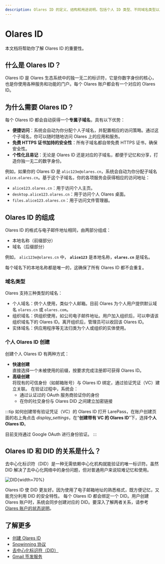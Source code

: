 ```yaml
---
description: Olares ID 的定义、结构和用途说明。包括个人 ID 类型、不同域名类型以及与去中心化标识符 DID 的关系原理。
---
```

# Olares ID

本文档将帮助你了解 Olares ID 的重要性。

## 什么是 Olares ID？

Olares ID 是 Olares 生态系统中的独一无二的标识符，它是你数字身份的核心，也是你使用各种服务和功能的门户。每个 Olares 账户都会有一个对应的 Olares ID。

## 为什么需要 Olares ID？

每个 Olares ID 都会自动获得一个**专属子域名**，具有以下优势：

* **便捷访问**：系统会自动为你分配个人子域名，并配置相应的访问策略。通过这个子域名，你可以随时随地访问 Olares 上的应用和服务。
* **免费 HTTPS 证书加持的安全性**：所有子域名都自带免费 HTTPS 证书，确保安全性。
* **个性化且易记**：无论是 Olares ID 还是对应的子域名，都便于记忆和分享，打造你独一无二的数字身份。

例如，如果你的 Olares ID 是 `alic123e@olares.cn`，系统会自动为你分配子域名 `alice.olares.cn`。基于这个子域名，你的各项服务会获得相应的访问地址：
- `alice123.olares.cn`：用于访问个人主页。
- `desktop.alice123.olares.cn`：用于访问个人 Olares 桌面。
- `files.alice123.olares.cn`：用于访问文件管理器。

## Olares ID 的组成
Olares ID 的格式与电子邮件地址相同，由两部分组成：
- 本地名称（前缀部分）
- 域名（后缀部分）

例如， `alic123e@olares.cn` 中， **`alice123`** 是本地名称，**`olares.cn`** 是域名。

每个域名下的本地名称都是唯一的，这确保了所有 Olares ID 都不会重复。

### 域名类型
Olares 支持三种类型的域名：

* 个人域名：供个人使用，类似个人邮箱。目前 Olares 为个人用户提供默认域名 `olares.cn` 或 `olares.com`。
* 组织域名：供组织使用，如公司电子邮件地址。用户加入组织后，可以申请该组织域名下的 Olares ID。离开组织后，管理员可以收回该 Olares ID。
* 实体域名：供应用程序等无法归类为个人或组织的实体使用。

### 个人 Olares ID 创建
创建个人 Olares ID 有两种方式：
- **快速创建**<br>直接选择一个未被使用的前缀，按要求完成注册即可获得 Olares ID。
- **高级创建**<br>
  将现有的可信身份（如邮箱账号）与 Olares ID 绑定，通过验证凭证（VC）建立关联。
  在验证过程中，系统会：
  * 通过认证过的 OAuth 服务商验证你的身份
  * 在你的社交身份与 Olares DID 之间建立加密链接

:::tip 如何创建带有验证凭证（VC）的 Olares ID
打开 LarePass，在账户创建页面的右上角点击 <i class="material-symbols-outlined">display_settings</i>，在“**创建带有 VC 的 Olares ID**”下，选择**个人 Olares ID**。

目前支持通过 Google OAuth 进行身份验证。
:::

## Olares ID 和 DID 的关系是什么？
去中心化标识符（DID）是一种无需依赖中心化机构就能验证的唯一标识符。虽然 DID 解决了去中心化网络中的身份问题，但对普通用户来说较难记忆和使用。

![DID](/images/manual/concepts/DID.png){width=70%}

Olares ID 使 DID 更友好。因为使用了电子邮箱地址的熟悉格式，既方便记忆，又能充分利用 DID 的安全特性。
每个 Olares ID 都会绑定一个 DID。用户创建 Olares 账户时，系统会同步创建对应的 DID。要深入了解两者关系，请参考[Olares 账户的状态说明](./account#账户的状态)。

## 了解更多

* [创建 Olares ID](../get-started/create-olares-id)
* [Snowinning 协议](https://docs.snowinning.com/protocol/overview.html)
* [去中心化标识符（DID）](https://docs.snowinning.com/protocol/did.html)
* [Gmail 签发服务](https://docs.snowinning.com/verifiable-credential/terminus-name.html#gmail-issuer-service)
